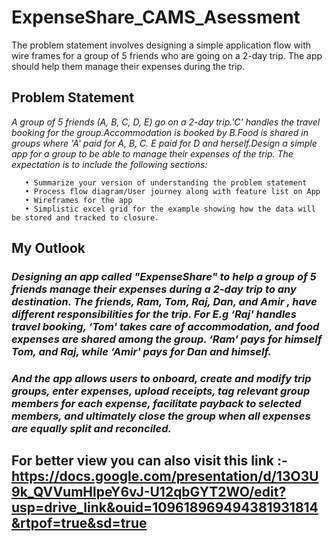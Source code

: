 # ExpenseShare_CAMS_Asessment
The problem statement involves designing a simple application flow with wire frames for a group of 5 friends who are going on a 2-day trip. The app should help them manage their expenses during the trip.
## Problem Statement

*A group of 5 friends (A, B, C, D, E) go on a 2-day trip.'C' handles the travel booking for the group.Accommodation is booked by B.Food is shared in groups where 'A' paid for A, B, C. E paid for D and herself.Design a simple app for a group to be able to manage their expenses of the trip. The expectation is to include the following sections:*
       
       • Summarize your version of understanding the problem statement
       • Process flow diagram/User journey along with feature list on App
       • Wireframes for the app
       • Simplistic excel grid for the example showing how the data will be stored and tracked to closure.
## My Outlook

### *Designing an app called "ExpenseShare" to help a group of 5 friends manage their expenses during a 2-day trip to any destination. The friends, Ram, Tom, Raj, Dan, and Amir , have different responsibilities for the trip. For E.g ‘Raj' handles travel booking, ‘Tom' takes care of accommodation, and food expenses are shared among the group. ‘Ram' pays for himself Tom, and Raj, while ‘Amir' pays for Dan and himself.* 

### *And the app allows users to onboard, create and modify trip groups, enter expenses, upload receipts, tag relevant group members for each expense, facilitate payback to selected members, and ultimately close the group when all expenses are equally split and reconciled.*


## For better view you can also visit this link :- https://docs.google.com/presentation/d/13O3U9k_QVVumHlpeY6vJ-U12qbGYT2WO/edit?usp=drive_link&ouid=109618969494381931814&rtpof=true&sd=true

